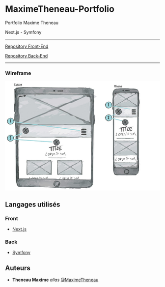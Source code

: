 # MaximeTheneau-Portfolio

Portfolio Maxime Theneau

Next.js - Symfony

---

[Repository Front-End](https://github.com/MaximeTheneau/MaximeTheneau-Portfolio-Next)

[Repository Back-End](https://github.com/MaximeTheneau/MaximeTheneau-Portfolio-back)

---

### Wireframe

[![Wireframe](/docs/wireframes/tablet-home.jpg)](/docs/)

## Langages utilisés 

### Front

- [Next.js](https://nextjs.org/)

### Back

- [Symfony](https://fr.reactjs.org/)

## Auteurs

* **Theneau Maxime** _alias_ [@MaximeTheneau](https://github.com/MaximeTheneau)
